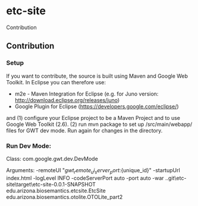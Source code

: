 etc-site
============

Contribution


Contribution
----------

### Setup
If you want to contribute, the source is built using Maven and Google Web Toolkit.
In Eclipse you can therefore use:
* m2e - Maven Integration for Eclipse (e.g. for Juno version: http://download.eclipse.org/releases/juno)
* Google Plugin for Eclipse (https://developers.google.com/eclipse/)

and 
(1) configure your Eclipse project to be a Maven Project and to use Google Web Toolkit (2.6).
(2) run mvn package to set up /src/main/webapp/ files for GWT dev mode. Run again for changes in the directory.

### Run Dev Mode:

Class:
com.google.gwt.dev.DevMode

Arguments:
-remoteUI "${gwt_remote_ui_server_port}:${unique_id}" -startupUrl index.html -logLevel INFO -codeServerPort auto -port auto -war ..git\etc-site\target\etc-site-0.0.1-SNAPSHOT edu.arizona.biosemantics.etcsite.EtcSite edu.arizona.biosemantics.otolite.OTOLite_part2

